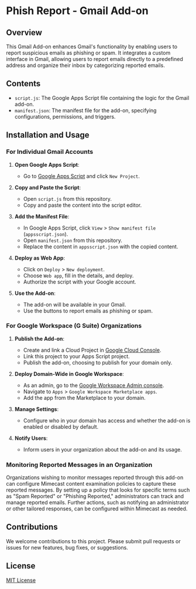 # Phish Report - Gmail Add-on

## Overview
This Gmail Add-on enhances Gmail's functionality by enabling users to report suspicious emails as phishing or spam. It integrates a custom interface in Gmail, allowing users to report emails directly to a predefined address and organize their inbox by categorizing reported emails.

## Contents
- `script.js`: The Google Apps Script file containing the logic for the Gmail add-on.
- `manifest.json`: The manifest file for the add-on, specifying configurations, permissions, and triggers.

## Installation and Usage

### For Individual Gmail Accounts
1. **Open Google Apps Script**:
   - Go to [Google Apps Script](https://script.google.com) and click `New Project`.

2. **Copy and Paste the Script**:
   - Open `script.js` from this repository.
   - Copy and paste the content into the script editor.

3. **Add the Manifest File**:
   - In Google Apps Script, click `View` > `Show manifest file` (`appsscript.json`).
   - Open `manifest.json` from this repository.
   - Replace the content in `appsscript.json` with the copied content.

4. **Deploy as Web App**:
   - Click on `Deploy` > `New deployment`.
   - Choose `Web app`, fill in the details, and deploy.
   - Authorize the script with your Google account.

5. **Use the Add-on**:
   - The add-on will be available in your Gmail.
   - Use the buttons to report emails as phishing or spam.

### For Google Workspace (G Suite) Organizations
1. **Publish the Add-on**:
   - Create and link a Cloud Project in [Google Cloud Console](https://console.cloud.google.com/).
   - Link this project to your Apps Script project.
   - Publish the add-on, choosing to publish for your domain only.

2. **Deploy Domain-Wide in Google Workspace**:
   - As an admin, go to the [Google Workspace Admin console](https://admin.google.com/).
   - Navigate to `Apps` > `Google Workspace Marketplace apps`.
   - Add the app from the Marketplace to your domain.

3. **Manage Settings**:
   - Configure who in your domain has access and whether the add-on is enabled or disabled by default.

4. **Notify Users**:
   - Inform users in your organization about the add-on and its usage.

### Monitoring Reported Messages in an Organization
Organizations wishing to monitor messages reported through this add-on can configure Mimecast content examination policies to capture these reported messages. By setting up a policy that looks for specific terms such as "Spam Reported" or "Phishing Reported," administrators can track and manage reported emails. Further actions, such as notifying an administrator or other tailored responses, can be configured within Mimecast as needed.

## Contributions
We welcome contributions to this project. Please submit pull requests or issues for new features, bug fixes, or suggestions.

## License
[MIT License](LICENSE)
